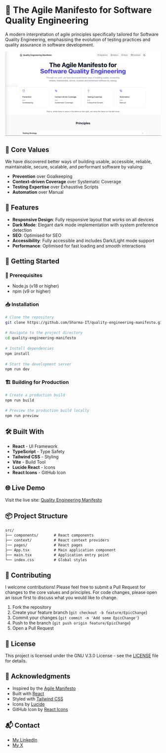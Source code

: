 # 🎯 The Agile Manifesto for Software Quality Engineering

A modern interpretation of agile principles specifically tailored for Software Quality Engineering, emphasising the evolution of testing practices and quality assurance in software development.

![Quality Engineering Manifesto Preview](https://github.com/Sharma-IT/photos-of-projects/blob/main/quality-engineering-manifesto.png?raw=true)

## 💫 Core Values

We have discovered better ways of building usable, accessible, reliable, maintainable, secure, scalable, and performant software by valuing:

- **Prevention** over Goalkeeping
- **Context-driven Coverage** over Systematic Coverage
- **Testing Expertise** over Exhaustive Scripts
- **Automation** over Manual

## 🌟 Features

- **Responsive Design**: Fully responsive layout that works on all devices
- **Dark Mode**: Elegant dark mode implementation with system preference detection
- **SEO**: Optimised for SEO
- **Accessibility**: Fully accessible and includes Dark/Light mode support 
- **Performance**: Optimised for fast loading and smooth interactions

## 🚀 Getting Started

### 🔧 Prerequisites

- Node.js (v18 or higher)
- npm (v9 or higher)

### 📥 Installation

```bash
# Clone the repository
git clone https://github.com/Sharma-IT/quality-engineering-manifesto.git

# Navigate to the project directory
cd quality-engineering-manifesto

# Install dependencies
npm install

# Start the development server
npm run dev
```

### 🏗️ Building for Production

```bash
# Create a production build
npm run build

# Preview the production build locally
npm run preview
```

## 🛠️ Built With

- **React** - UI Framework
- **TypeScript** - Type Safety
- **Tailwind CSS** - Styling
- **Vite** - Build Tool
- **Lucide React** - Icons
- **React Icons** - GitHub Icon

## 🌐 Live Demo

Visit the live site: [Quality Engineering Manifesto](https://quality-engineering-manifesto.netlify.app)

## 📦 Project Structure

```
src/
├── components/       # React components
├── context/          # React context providers
|── pages/            # React pages
├── App.tsx           # Main application component
├── main.tsx          # Application entry point
└── index.css         # Global styles
```

## 🤝 Contributing

I welcome contributions! Please feel free to submit a Pull Request for changes to the core values and principles. For code changes, please open an issue first to discuss what you would like to change.

1. Fork the repository
2. Create your feature branch (`git checkout -b feature/EpicChange`)
3. Commit your changes (`git commit -m 'Add some EpicChange'`)
4. Push to the branch (`git push origin feature/EpicChange`)
5. Open a Pull Request

## 📄 License

This project is licensed under the GNU V.3.0 License - see the [LICENSE](LICENSE) file for details.

## 🙏 Acknowledgments

- Inspired by the [Agile Manifesto](https://agilemanifesto.org/)
- Built with [React](https://reactjs.org/)
- Styled with [Tailwind CSS](https://tailwindcss.com/)
- Icons by [Lucide](https://lucide.dev/)
- GitHub Icon by [React Icons](https://react-icons.github.io)

## 📬 Contact

- [My LinkedIn](https://linkedin.com/sharma-it)
- [My X](https://x.com/shubsharmatech)